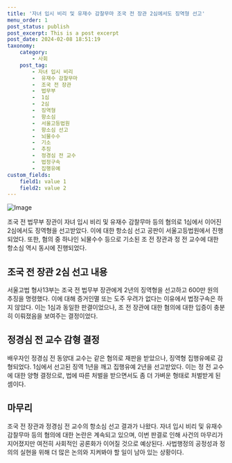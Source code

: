 ```yaml
---
title: '자녀 입시 비리 및 유재수 감찰무마 조국 전 장관 2심에서도 징역형 선고'
menu_order: 1
post_status: publish
post_excerpt: This is a post excerpt
post_date: 2024-02-08 18:51:19
taxonomy:
    category:
        - 사회
    post_tag:
        - 자녀 입시 비리
        -  유재수 감찰무마
        -  조국 전 장관
        -  법무부
        -  1심
        -  2심
        -  징역형
        -  항소심
        -  서울고등법원
        -  항소심 선고
        -  뇌물수수
        -  기소
        -  추징
        -  정경심 전 교수
        -  법정구속
        -  집행유예
custom_fields:
    field1: value 1
    field2: value 2
---
```


![Image](https://imgnews.pstatic.net/image/053/2024/02/08/0000041400_001_20240208152601157.jpg?type=w647)

조국 전 법무부 장관이 자녀 입시 비리 및 유재수 감찰무마 등의 혐의로 1심에서 이어진 2심에서도 징역형을 선고받았다. 이에 대한 항소심 선고 공판이 서울고등법원에서 진행되었다. 또한, 혐의 중 하나인 뇌물수수 등으로 기소된 조 전 장관과 정 전 교수에 대한 항소심 역시 동시에 진행되었다.
## 조국 전 장관 2심 선고 내용
서울고법 형사13부는 조국 전 법무부 장관에게 2년의 징역형을 선고하고 600만 원의 추징을 명령했다. 이에 대해 증거인멸 또는 도주 우려가 없다는 이유에서 법정구속은 하지 않았다. 이는 1심과 동일한 판결이었으나, 조 전 장관에 대한 혐의에 대한 입증이 충분히 이뤄졌음을 보여주는 결정이었다.
## 정경심 전 교수 감형 결정
배우자인 정경심 전 동양대 교수는 같은 혐의로 재판을 받았으나, 징역형 집행유예로 감형되었다. 1심에서 선고된 징역 1년을 깨고 집행유예 2년을 선고받았다. 이는 정 전 교수에 대한 양형 결정으로, 법에 따른 처벌을 받으면서도 좀 더 가벼운 형태로 처벌받게 된 셈이다.
## 마무리
조국 전 장관과 정경심 전 교수의 항소심 선고 결과가 나왔다. 자녀 입시 비리 및 유재수 감찰무마 등의 혐의에 대한 논란은 계속되고 있으며, 이번 판결로 인해 사건의 마무리가 지어졌지만 여전히 사회적인 공론화가 이어질 것으로 예상된다. 사법행정의 공정성과 정의의 실현을 위해 더 많은 논의와 지켜봐야 할 일이 남아 있는 상황이다.
